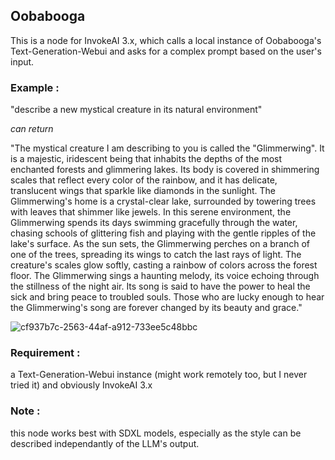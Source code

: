 ## Oobabooga

This is a node for InvokeAI 3.x, which calls a local instance of Oobabooga's Text-Generation-Webui and asks for a complex prompt based on the user's input.

### Example :

"describe a new mystical  creature in its natural environment"

*can return*

"The mystical creature I am describing to you is called the "Glimmerwing". It is a majestic, iridescent being that inhabits the depths of the most enchanted forests and glimmering lakes. Its body is covered in shimmering scales that reflect every color of the rainbow, and it has delicate, translucent wings that sparkle like diamonds in the sunlight. The Glimmerwing's home is a crystal-clear lake, surrounded by towering trees with leaves that shimmer like jewels. In this serene environment, the Glimmerwing spends its days swimming gracefully through the water, chasing schools of glittering fish and playing with the gentle ripples of the lake's surface.
As the sun sets, the Glimmerwing perches on a branch of one of the trees, spreading its wings to catch the last rays of light. The creature's scales glow softly, casting a rainbow of colors across the forest floor. The Glimmerwing sings a haunting melody, its voice echoing through the stillness of the night air. Its song is said to have the power to heal the sick and bring peace to troubled souls. Those who are lucky enough to hear the Glimmerwing's song are forever changed by its beauty and grace."

![cf937b7c-2563-44af-a912-733ee5c48bbc](https://github.com/sammyf/oobabooga-node/assets/42468608/26e12dd6-6819-4eb8-9a1a-7585e0a176d9)


### Requirement :

a Text-Generation-Webui instance (might work remotely too, but I never tried it) and obviously InvokeAI 3.x

### Note :

this node works best with SDXL models, especially as the style can be described independantly of the LLM's output.
